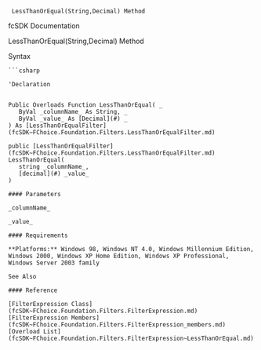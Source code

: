 ﻿     LessThanOrEqual(String,Decimal) Method                                                   

fcSDK Documentation

LessThanOrEqual(String,Decimal) Method

Syntax

```vbnet
```csharp

'Declaration
 

Public Overloads Function LessThanOrEqual( _
   ByVal _columnName_ As String, _
   ByVal _value_ As [Decimal](#) _
) As [LessThanOrEqualFilter](fcSDK~FChoice.Foundation.Filters.LessThanOrEqualFilter.md)

public [LessThanOrEqualFilter](fcSDK~FChoice.Foundation.Filters.LessThanOrEqualFilter.md) LessThanOrEqual( 
   string _columnName_,
   [decimal](#) _value_
)

#### Parameters

_columnName_

_value_

#### Requirements

**Platforms:** Windows 98, Windows NT 4.0, Windows Millennium Edition, Windows 2000, Windows XP Home Edition, Windows XP Professional, Windows Server 2003 family

See Also

#### Reference

[FilterExpression Class](fcSDK~FChoice.Foundation.Filters.FilterExpression.md)  
[FilterExpression Members](fcSDK~FChoice.Foundation.Filters.FilterExpression_members.md)  
[Overload List](fcSDK~FChoice.Foundation.Filters.FilterExpression~LessThanOrEqual.md)